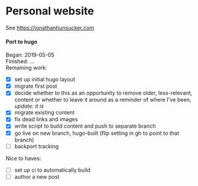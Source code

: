 
# Personal website
See https://jonathanhunsucker.com

#### Port to hugo
Began: 2019-05-05\
Finished: ...\
Remaining work:
- [x] set up initial hugo layout
- [x] migrate first post
- [x] decide whether to this as an opportunity to remove older, less-relevant, content or whether to leave it around as a reminder of where I've been, _update: it is_
- [x] migrate existing content
- [x] fix dead links and images
- [x] write script to build content and push to separate branch
- [x] go live on new branch, hugo-built (flip setting in gh to point to that branch)
- [ ] backport tracking

Nice to haves:
- [ ] set up ci to automatically build
- [ ] author a new post
